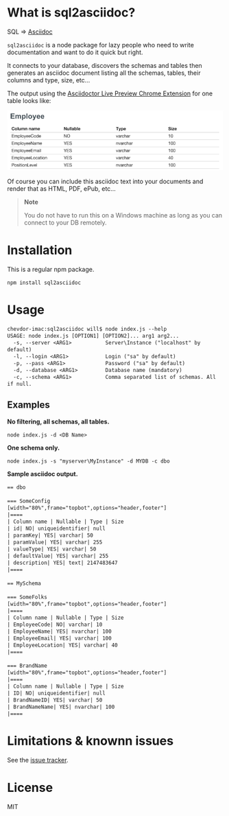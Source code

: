 What is sql2asciidoc?
=====================

SQL ⇒ [Asciidoc](http://asciidoc.org/)

`sql2asciidoc` is a node package for lazy people who need to write
documentation and want to do it quick but right.

It connects to your database, discovers the schemas and tables then
generates an asciidoc document listing all the schemas, tables, their
columns and type, size, etc…

The output using the [Asciidoctor Live Preview Chrome
Extension](https://chrome.google.com/webstore/detail/asciidoctorjs-live-previe/iaalpfgpbocpdfblpnhhgllgbdbchmia)
for one table looks like:

![](https://raw.githubusercontent.com/chevdor/sql2asciidoc/master/images/Screenshot01.png)

Of course you can include this asciidoc text into your documents and
render that as HTML, PDF, ePub, etc…

> **Note**
>
> You do not have to run this on a Windows machine as long as you can
> connect to your DB remotely.

Installation
============

This is a regular npm package.

    npm install sql2asciidoc

Usage
=====

``` {.shell}
chevdor-imac:sql2asciidoc will$ node index.js --help
USAGE: node index.js [OPTION1] [OPTION2]... arg1 arg2...
  -s, --server <ARG1>           Server\Instance ("localhost" by default)
  -l, --login <ARG1>            Login ("sa" by default)
  -p, --pass <ARG1>             Password ("sa" by default)
  -d, --database <ARG1>         Database name (mandatory)
  -c, --schema <ARG1>           Comma separated list of schemas. All if null.
```

Examples
--------

**No filtering, all schemas, all tables.**

``` {.shell}
node index.js -d <DB Name>
```

**One schema only.**

``` {.shell}
node index.js -s "myserver\MyInstance" -d MYDB -c dbo
```

**Sample asciidoc output.**

    == dbo

    === SomeConfig
    [width="80%",frame="topbot",options="header,footer"]
    |====
    | Column name | Nullable | Type | Size
    | id| NO| uniqueidentifier| null
    | paramKey| YES| varchar| 50
    | paramValue| YES| varchar| 255
    | valueType| YES| varchar| 50
    | defaultValue| YES| varchar| 255
    | description| YES| text| 2147483647
    |====

    == MySchema

    === SomeFolks
    [width="80%",frame="topbot",options="header,footer"]
    |====
    | Column name | Nullable | Type | Size
    | EmployeeCode| NO| varchar| 10
    | EmployeeName| YES| nvarchar| 100
    | EmployeeEmail| YES| varchar| 100
    | EmployeeLocation| YES| varchar| 40
    |====

    === BrandName
    [width="80%",frame="topbot",options="header,footer"]
    |====
    | Column name | Nullable | Type | Size
    | ID| NO| uniqueidentifier| null
    | BrandNameID| YES| varchar| 50
    | BrandNameName| YES| nvarchar| 100
    |====

Limitations & knownn issues
===========================

See the [issue tracker](https://github.com/chevdor/sql2asciidoc/issues).

License
=======

MIT

